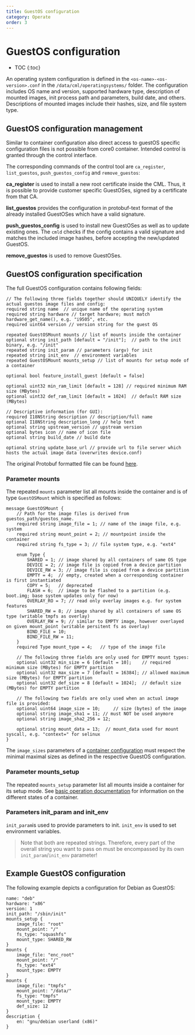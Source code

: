 ```yaml
---
title: GuestOS configuration
category: Operate
order: 3
---
```



# GuestOS configuration
- TOC
{:toc}

An operating system configuration is defined in the `<os-name>-<os-version>.conf` in the `/data/cml/operatingsystems/` folder. The configuration includes OS name and version, supported hardware type, description of mounted images, init process path and parameters, build date, and others. Descriptions of mounted images include their hashes, size, and file system type.

## GuestOS configuration management

Similar to container configuration also direct access to guestOS specific configuration files is not possible from core0 container.
Intended control is granted through the control interface.

The corresponding commands of the control tool are `ca_register`,
`list_guestos`, `push_guestos_config` and `remove_guestos`:

**ca_register** is used to install a new root certificate inside the CML.
Thus, it is possible to provide customer specific GuestOSes, signed by
a certificate from that CA.

**list_guestos** provides the configuration in protobuf-text format of
the already installed GuestOSes which have a valid signature.

**push_guestos_config**  is used to install new GuestOSes as well as
to update existing ones. The `cmld` checks if the config contains a valid
signature and matches the included image hashes, before accepting the new/updated GuestOS.

**remove_guestos**  is used to remove GuestOSes.


## GuestOS configuration specification
The full GuestOS configuration contains following fields:

```
// The following three fields together should UNIQUELY identify the actual guestos image files and config:
required string name  // unique name of the operating system
required string hardware // target hardware; must match hardware_get_name(), e.g. "i9505", etc.
required uint64 version // version string for the guest OS

repeated GuestOSMount mounts // list of mounts inside the container
optional string init_path [default = "/init"];  // path to the init binary, e.g. "/init"
repeated string init_param // parameters (argv) for init
repeated string init_env  // environment variables
repeated GuestOSMount mounts_setup // list of mounts for setup mode of a container

optional bool feature_install_guest [default = false]

optional uint32 min_ram_limit [default = 128] // required minimum RAM size (MBytes)
optional uint32 def_ram_limit [default = 1024]  // default RAM size (MBytes)

// Descriptive information (for GUI):
required I18NString description // description/full name
optional I18NString description_long // help text
optional string upstream_version // upstream version
optional bytes icon // name of icon file
optional string build_date // build date

optional string	update_base_url // provide url to file server which hosts the actual image data (overwrites device.conf)
```
The original Protobuf formatted file can be found [here](https://github.com/trustm3/device_fraunhofer_common_cml/blob/trustx-master/daemon/guestos.proto).


### Parameter mounts
The repeated ```mounts``` parameter list all mounts inside the container and is of type ```GuestOSMount``` which is specified as follows:

```
message GuestOSMount {
	// Path for the image files is derived from guestos_path/guestos_name.
	required string image_file = 1; // name of the image file, e.g. system
	required string mount_point = 2; // mountpoint inside the container
	required string fs_type = 3; // file system type, e.g. "ext4"

	enum Type {
		SHARED = 1; // image shared by all containers of same OS type
		DEVICE = 2; // image file is copied from a device partition
		DEVICE_RW = 3; // image file is copied from a device partition
		EMPTY = 4;  // empty, created when a corresponding container is first instantiated
		COPY = 5;   // deprecated
		FLASH = 6;	// image to be flashed to a partition (e.g. boot.img; base system updates only for now)
		OVERLAY_RO = 7; // read only overlay images e.g. for system features
		SHARED_RW = 8; // image shared by all containers of same OS type (writable tmpfs as overlay)
		OVERLAY_RW = 9; // similar to EMPTY image, however overlayed on given mount_point (writable persitent fs as overlay)
		BIND_FILE = 10;
		BIND_FILE_RW = 11;
	}
	required Type mount_type = 4;   // type of the image file

	// The following three fields are only used for EMPTY mount types:
	optional uint32 min_size = 6 [default = 10];	// required minimum size (MBytes) for EMPTY partition
	optional uint32 max_size = 7 [default = 16384]; // allowed maximum size (MBytes) for EMPTY partition
	optional uint32 def_size = 8 [default = 1024];  // default size (MBytes) for EMPTY partition

	// The following two fields are only used when an actual image file is provided:
	optional uint64 image_size = 10;     // size (bytes) of the image
	optional string image_sha1 = 11; // must NOT be used anymore
	optional string image_sha2_256 = 12;

	optional string mount_data = 13;  // mount_data used for mount syscall, e.g. "context=" for selinux
}
```
The ```image_sizes``` parameters of a [container configuration](operate/container_conf) must respect the minimal maximal sizes as defined in the respective GuestOS configuration.

### Parameter mounts_setup
The repeated ```mounts_setup``` parameter list all mounts inside a container for its setup mode.
See [basic operation documentation](operate/control) for information on the different states of a container.

### Parameters init_param and init_env
```init_param```is used to provide parameters to init.
```init_env``` is used to set environment variables.
> Note that both are repeated strings. Therefore, every part of the overall string you want to pass on must be encompassed by its own ```init_param```/```init_env``` parameter!

## Example GuestOS configuration
The following example depicts a configuration for Debian as GuestOS:
```
name: "deb"
hardware: "x86"
version: 1
init_path: "/sbin/init"
mounts_setup {
	image_file: "root"
	mount_point: "/"
	fs_type: "squashfs"
	mount_type: SHARED_RW
}
mounts {
	image_file: "enc_root"
	mount_point: "/"
	fs_type: "ext4"
	mount_type: EMPTY
}
mounts {
	image_file: "tmpfs"
	mount_point: "/data/"
	fs_type: "tmpfs"
	mount_type: EMPTY
	def_size: 12
}
description {
	en: "gnu/debian userland (x86)"
}
```

